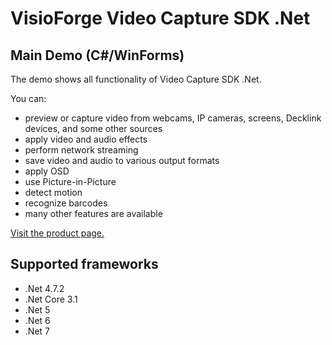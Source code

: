 ﻿# VisioForge Video Capture SDK .Net

## Main Demo (C#/WinForms)

The demo shows all functionality of Video Capture SDK .Net. 

You can:
* preview or capture video from webcams, IP cameras, screens, Decklink devices, and some other sources
* apply video and audio effects
* perform network streaming
* save video and audio to various output formats
* apply OSD
* use Picture-in-Picture
* detect motion
* recognize barcodes 
* many other features are available

[Visit the product page.](https://www.visioforge.com/video-capture-sdk-net)

## Supported frameworks

* .Net 4.7.2
* .Net Core 3.1
* .Net 5
* .Net 6
* .Net 7